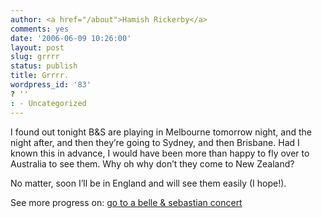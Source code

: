 ```yaml
---
author: <a href="/about">Hamish Rickerby</a>
comments: yes
date: '2006-06-09 10:26:00'
layout: post
slug: grrrr
status: publish
title: Grrrr.
wordpress_id: '83'
? ''
: - Uncategorized
---
```


<div><div><p>I found out tonight B&#38;S are playing in Melbourne tomorrow night, and the night after, and then they&#8217;re going to Sydney, and then Brisbane.  Had I known this in advance, I would have been more than happy to fly over to Australia to see them.  Why oh why don&#8217;t they come to New Zealand?</p>	<p>No matter, soon I&#8217;ll be in England and will see them easily (I hope!).</p></div><div>See more progress on: <a href="http://www.43things.com/people/progress/rickerbh?on=3366108">go to a belle &amp; sebastian concert</a></div></div>